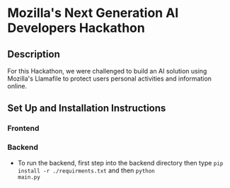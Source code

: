# Mozilla's Next Generation AI Developers Hackathon

## Description

For this Hackathon, we were challenged to build an AI solution using Mozilla's Llamafile to protect users personal activities and information online.

## Set Up and Installation Instructions

### Frontend

### Backend

- To run the backend, first step into the backend directory then type <code>pip install -r ./requirments.txt</code> and then <code>python main.py</code>

